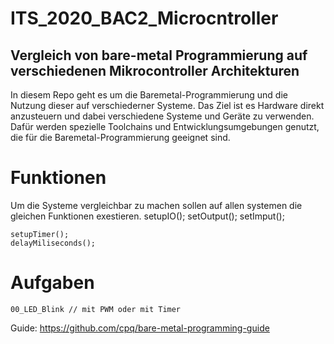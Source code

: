 # ITS_2020_BAC2_Microcntroller

## Vergleich von bare-metal Programmierung auf verschiedenen Mikrocontroller Architekturen
 
In diesem Repo geht es um die Baremetal-Programmierung und die Nutzung dieser auf verschiederner Systeme. Das Ziel ist es Hardware direkt anzusteuern und dabei verschiedene Systeme und Geräte zu verwenden. 
Dafür werden spezielle Toolchains und Entwicklungsumgebungen genutzt, die für die Baremetal-Programmierung geeignet sind.

# Funktionen
Um die Systeme vergleichbar zu machen sollen auf allen systemen die gleichen Funktionen exestieren. 
	setupIO();
	setOutput();
	setImput();

	setupTimer();
	delayMiliseconds();

# Aufgaben
	00_LED_Blink // mit PWM oder mit Timer 

		

Guide: https://github.com/cpq/bare-metal-programming-guide

